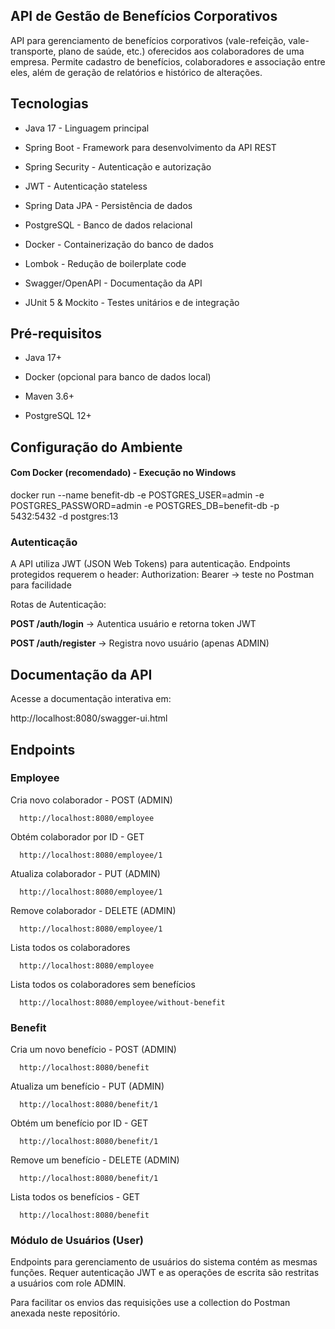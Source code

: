 
## API de Gestão de Benefícios Corporativos
API para gerenciamento de benefícios corporativos (vale-refeição, vale-transporte, plano de saúde, etc.) oferecidos aos colaboradores de uma empresa. Permite cadastro de benefícios, colaboradores e associação entre eles, além de geração de relatórios e histórico de alterações.
## Tecnologias

- Java 17 - Linguagem principal

- Spring Boot - Framework para desenvolvimento da API REST

- Spring Security - Autenticação e autorização

- JWT - Autenticação stateless

- Spring Data JPA - Persistência de dados

- PostgreSQL - Banco de dados relacional

- Docker - Containerização do banco de dados

- Lombok - Redução de boilerplate code

- Swagger/OpenAPI - Documentação da API

- JUnit 5 & Mockito - Testes unitários e de integração


## Pré-requisitos
- Java 17+

- Docker (opcional para banco de dados local)

- Maven 3.6+

- PostgreSQL 12+
## Configuração do Ambiente
#### Com Docker (recomendado) - Execução no Windows
docker run --name benefit-db -e POSTGRES_USER=admin -e POSTGRES_PASSWORD=admin -e POSTGRES_DB=benefit-db -p 5432:5432 -d postgres:13

### Autenticação
A API utiliza JWT (JSON Web Tokens) para autenticação. Endpoints protegidos requerem o header: Authorization: Bearer <token>  -> teste no Postman para facilidade

Rotas de Autenticação: 

**POST /auth/login** -> Autentica usuário e retorna token JWT

**POST /auth/register** -> Registra novo usuário (apenas ADMIN)
## Documentação da API
Acesse a documentação interativa em:

http://localhost:8080/swagger-ui.html


## Endpoints

### Employee

Cria novo colaborador - POST (ADMIN)
```http
  http://localhost:8080/employee
```
Obtém colaborador por ID - GET
```http
  http://localhost:8080/employee/1 
```
Atualiza colaborador - PUT (ADMIN)
```http
  http://localhost:8080/employee/1
```
Remove colaborador - DELETE (ADMIN)
```http
  http://localhost:8080/employee/1
```
Lista todos os colaboradores
```http
  http://localhost:8080/employee
```
Lista todos os colaboradores sem benefícios
```http
  http://localhost:8080/employee/without-benefit
```

### Benefit 

Cria um novo benefício - POST (ADMIN)
```http
  http://localhost:8080/benefit
```
Atualiza um benefício - PUT (ADMIN)
```http
  http://localhost:8080/benefit/1
```
Obtém um benefício por ID - GET
```http
  http://localhost:8080/benefit/1
```
Remove um benefício - DELETE (ADMIN)
```http
  http://localhost:8080/benefit/1
```
Lista todos os benefícios - GET
```http
  http://localhost:8080/benefit
```
### Módulo de Usuários (User)
Endpoints para gerenciamento de usuários do sistema contém as mesmas funções. Requer autenticação JWT e as operações de escrita são restritas a usuários com role ADMIN.

Para facilitar os envios das requisições use a collection do Postman anexada neste repositório.